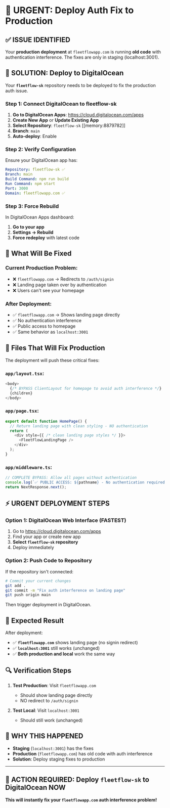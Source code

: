 # 🚨 URGENT: Deploy Auth Fix to Production

## ✅ **ISSUE IDENTIFIED** 

Your **production deployment** at `fleetflowapp.com` is running **old code** with authentication interference. The fixes are only in staging (localhost:3001).

## 🎯 **SOLUTION: Deploy to DigitalOcean**

Your **`fleetflow-sk`** repository needs to be deployed to fix the production auth issue.

### **Step 1: Connect DigitalOcean to fleetflow-sk**

1. **Go to DigitalOcean Apps**: https://cloud.digitalocean.com/apps
2. **Create New App** or **Update Existing App**
3. **Select Repository**: `fleetflow-sk` [[memory:8879782]]
4. **Branch**: `main`
5. **Auto-deploy**: Enable

### **Step 2: Verify Configuration**

Ensure your DigitalOcean app has:
```yaml
Repository: fleetflow-sk ✅
Branch: main 
Build Command: npm run build
Run Command: npm start
Port: 3000
Domain: fleetflowapp.com ✅
```

### **Step 3: Force Rebuild**

In DigitalOcean Apps dashboard:
1. **Go to your app**
2. **Settings → Rebuild**
3. **Force redeploy** with latest code

## 🔧 **What Will Be Fixed**

### **Current Production Problem:**
- ❌ `fleetflowapp.com` → Redirects to `/auth/signin`
- ❌ Landing page taken over by authentication
- ❌ Users can't see your homepage

### **After Deployment:**
- ✅ `fleetflowapp.com` → Shows landing page directly
- ✅ No authentication interference
- ✅ Public access to homepage
- ✅ Same behavior as `localhost:3001`

## 🚀 **Files That Will Fix Production**

The deployment will push these critical fixes:

### **`app/layout.tsx`:**
```javascript
<body>
  {/* BYPASS ClientLayout for homepage to avoid auth interference */}
  {children}
</body>
```

### **`app/page.tsx`:**
```javascript
export default function HomePage() {
  // Return landing page with clean styling - NO authentication
  return (
    <div style={{ /* clean landing page styles */ }}>
      <FleetFlowLandingPage />
    </div>
  );
}
```

### **`app/middleware.ts`:**
```javascript
// COMPLETE BYPASS: Allow all pages without authentication
console.log(`✅ PUBLIC ACCESS: ${pathname} - No authentication required`);
return NextResponse.next();
```

## ⚡ **URGENT DEPLOYMENT STEPS**

### **Option 1: DigitalOcean Web Interface (FASTEST)**
1. Go to https://cloud.digitalocean.com/apps
2. Find your app or create new app
3. **Select `fleetflow-sk` repository** 
4. Deploy immediately

### **Option 2: Push Code to Repository**
If the repository isn't connected:
```bash
# Commit your current changes
git add .
git commit -m "Fix auth interference on landing page"
git push origin main
```

Then trigger deployment in DigitalOcean.

## 🎉 **Expected Result**

After deployment:
- ✅ **`fleetflowapp.com`** shows landing page (no signin redirect)
- ✅ **`localhost:3001`** still works (unchanged) 
- ✅ **Both production and local** work the same way

## 🔍 **Verification Steps**

1. **Test Production**: Visit `fleetflowapp.com` 
   - Should show landing page directly
   - NO redirect to `/auth/signin`
   
2. **Test Local**: Visit `localhost:3001`
   - Should still work (unchanged)

## 🚨 **WHY THIS HAPPENED**

- **Staging** (`localhost:3001`) has the fixes
- **Production** (`fleetflowapp.com`) has old code with auth interference
- **Solution**: Deploy staging fixes to production

---

## 🎯 **ACTION REQUIRED: Deploy `fleetflow-sk` to DigitalOcean NOW**

**This will instantly fix your `fleetflowapp.com` auth interference problem!**
